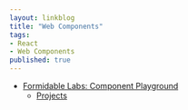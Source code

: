 ```yaml
---
layout: linkblog
title: "Web Components"
tags:
- React
- Web Components
published: true
---
```


* [Formidable Labs: Component Playground](http://projects.formidablelabs.com/component-playground/)
  * [Projects](http://projects.formidablelabs.com/)
